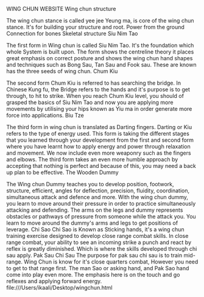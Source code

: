  WING CHUN WEBSITE
Wing chun structure

The wing chun stance is called yee jee Yeung ma, is core of the wing chun stance. It's for building your structure and root.
Power from the ground
Connection for bones
Skeletal structure
Siu Nim Tao

The first form in Wing chun is called Siu Nim Tao. It's the foundation which whole System is built upon. The form shows the centreline theory it places great emphasis on correct posture and shows the wing chun hand shapes and techniques such as Bong Sau, Tan Sau and Fook sau. These are known has the three seeds of wing chun.
Chum Kiu

The second form Chum Kiu is referred to has searching the bridge. In Chinese Kung fu, the Bridge refers to the hands and it's purpose is to get through, to hit to strike. When you reach Chum Kiu level, you should of grasped the basics of Siu Nim Tao and now you are applying more movements by utilising your hips known as Yiu ma in order generate more force into applications.
Biu Tze

The third form in wing chun is translated as Darting fingers. Darting or Kiu refers to the type of energy used. This form is taking the different stages that you learned through your development from the first and second form where you have learnt how to apply energy and power through relaxation and movement. We now include even more weaponry such as the fingers and elbows. The third form takes an even more humble approach by accepting that nothing is perfect and because of this, you may need a back up plan to be effective.
The Wooden Dummy

The Wing chun Dummy teaches you to develop position, footwork, structure, efficient, angles for deflection, precision, fluidity, coordination, simultaneous attack and defence and more. With the wing chun dummy, you learn to move around their pressure in order to practice simultaneously attacking and defending. The arms on the legs and dummy represents obstacles or pathways of pressure from someone while the attack you. You learn to move around the dummy's arms and legs to get positions of leverage.
Chi Sao
Chi Sao is Known as Sticking hands, it's a wing chun training exercise designed to develop close range combat skills. In close range combat, your ability to see an incoming strike a punch and react by reflex is greatly diminished. Which is where the skills developed through chi sau apply.
Pak Sau Chi Sau
The purpose for pak sau chi sau is to train mid-range. Wing Chun is know for it's close quarters combat, However you need to get to that range first. The man Sao or asking hand, and Pak Sao hand come into play even more. The emphasis here is on the touch and go reflexes and applying forward energy. 
file:///Users/ikaali/Desktop/wingchun.html
